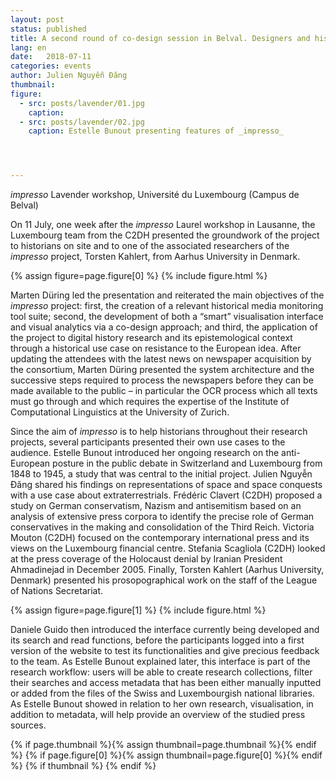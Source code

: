 ```yaml
---
layout: post
status: published
title: A second round of co-design session in Belval. Designers and historians discussing the first interface prototype
lang: en
date:   2018-07-11
categories: events
author: Julien Nguyễn Đăng
thumbnail:
figure:
  - src: posts/lavender/01.jpg
    caption:
  - src: posts/lavender/02.jpg  
    caption: Estelle Bunout presenting features of _impresso_




---
```

_impresso_ Lavender workshop, Université du Luxembourg (Campus de Belval)

<!-- more -->

On 11 July, one week after the _impresso_ Laurel workshop in Lausanne, the Luxembourg team from the C2DH presented the groundwork of the project to historians on site and to one of the associated researchers of the _impresso_ project, Torsten Kahlert, from Aarhus University in Denmark.

{% assign figure=page.figure[0] %}
{% include figure.html %}

Marten Düring led the presentation and reiterated the main objectives of the _impresso_ project: first, the creation of a relevant historical media monitoring tool suite; second, the development of both a “smart” visualisation interface and visual analytics via a co-design approach; and third, the application of the project to digital history research and its epistemological context through a historical use case on resistance to the European idea. After updating the attendees with the latest news on newspaper acquisition by the consortium, Marten Düring presented the system architecture and the successive steps required to process the newspapers before they can be made available to the public – in particular the OCR process which all texts must go through and which requires the expertise of the Institute of Computational Linguistics at the University of Zurich.

Since the aim of _impresso_ is to help historians throughout their research projects, several participants presented their own use cases to the audience. Estelle Bunout introduced her ongoing research on the anti-European posture in the public debate in Switzerland and Luxembourg from 1848 to 1945, a study that was central to the initial project. Julien Nguyễn Đăng shared his findings on representations of space and space conquests with a use case about extraterrestrials. Frédéric Clavert (C2DH) proposed a study on German conservatism, Nazism and antisemitism based on an analysis of extensive press corpora to identify the precise role of German conservatives in the making and consolidation of the Third Reich. Victoria Mouton (C2DH) focused on the contemporary international press and its views on the Luxembourg financial centre. Stefania Scagliola (C2DH) looked at the press coverage of the Holocaust denial by Iranian President Ahmadinejad in December 2005. Finally, Torsten Kahlert (Aarhus University, Denmark) presented his prosopographical work on the staff of the League of Nations Secretariat.

{% assign figure=page.figure[1] %}
{% include figure.html %}

Daniele Guido then introduced the interface currently being developed and its search and read functions, before the participants logged into a first version of the website to test its functionalities and give precious feedback to the team. As Estelle Bunout explained later, this interface is part of the research workflow: users will be able to create research collections, filter their searches and access metadata that has been either manually inputted or added from the files of the Swiss and Luxembourgish national libraries. As Estelle Bunout showed in relation to her own research, visualisation, in addition to metadata, will help provide an overview of the studied press sources.


{% if page.thumbnail %}{% assign thumbnail=page.thumbnail %}{% endif %}
{% if page.figure[0] %}{% assign thumbnail=page.figure[0] %}{% endif %}
{% if thumbnail %}
  <meta property="og:image" content="{{ thumbnail.src }}">
{% endif %}
